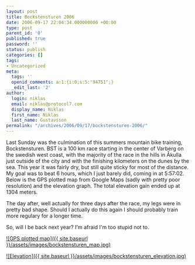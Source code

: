```yaml
---
layout: post
title: Bockstensturen 2006
date: 2006-09-17 22:04:34.000000000 +00:00
type: post
parent_id: '0'
published: true
password: ''
status: publish
categories: []
tags:
- Uncategorized
meta:
  tags: ''
  openid_comments: a:1:{i:0;s:5:"94751";}
  _edit_last: '2'
author:
  login: niklas
  email: niklas@protocol7.com
  display_name: Niklas
  first_name: Niklas
  last_name: Gustavsson
permalink: "/archives/2006/09/17/bockstensturen-2006/"
---
```

Last Sunday was the culmination of this summers mountain bike training, Bockstensturen. BST is a 100 km race starting in the center of Varberg on the swedish west coast, with the majority of the race in the hills in Åkulla just outside of the city and with the finishing kilometers on the dunes by the sea. This year it was fairly dry, but still quite sticky for most of the distance. My goal was to beat 6 hours, which I just barely did, coming in at 5:57:02. Below is the GPS plotted map from Google Maps (sadly with pretty poor resolution) and the elevation graph. The total elevation gain ended up at 1304 meters.

The day after, well actually for three days after the race, my legs were in pretty bad shape. Should I actually do this again I should probably train more regulary for a longer time.

So, will I be back next year? I'm afraid I'm too stupid not to.

[![GPS plotted map]({{ site.baseurl }}/assets/images/bockstensturen_map.jpg)](http://protocol7.com/images/20060910/bockstensturen_map.jpg)

[![Elevation]({{ site.baseurl }}/assets/images/bockstensturen_elevation.jpg)](http://protocol7.com/images/20060910/bockstensturen_elevation.jpg)

